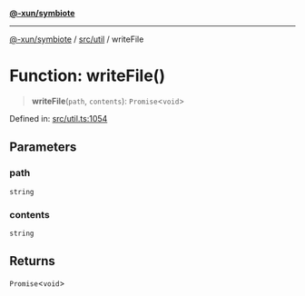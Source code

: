 [**@-xun/symbiote**](../../../README.md)

***

[@-xun/symbiote](../../../README.md) / [src/util](../README.md) / writeFile

# Function: writeFile()

> **writeFile**(`path`, `contents`): `Promise`\<`void`\>

Defined in: [src/util.ts:1054](https://github.com/Xunnamius/symbiote/blob/55c2dadee19da73b281c10518788cefdaefad80e/src/util.ts#L1054)

## Parameters

### path

`string`

### contents

`string`

## Returns

`Promise`\<`void`\>
